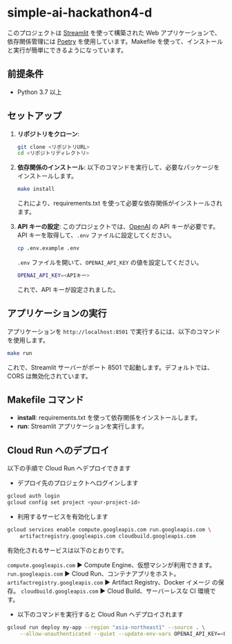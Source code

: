 # simple-ai-hackathon4-d

このプロジェクトは [Streamlit](https://streamlit.io/) を使って構築された Web アプリケーションで、依存関係管理には [Poetry](https://python-poetry.org/) を使用しています。Makefile を使って、インストールと実行が簡単にできるようになっています。

## 前提条件

- Python 3.7 以上

## セットアップ

1. **リポジトリをクローン**:

   ```bash
   git clone <リポジトリURL>
   cd <リポジトリディレクトリ>
   ```

2. **依存関係のインストール**:
   以下のコマンドを実行して、必要なパッケージをインストールします。

   ```bash
   make install
   ```

   これにより、requirements.txt を使って必要な依存関係がインストールされます。

3. **API キーの設定**:
   このプロジェクトでは、[OpenAI](https://platform.openai.com/) の API キーが必要です。API キーを取得して、`.env` ファイルに設定してください。

   ```bash
   cp .env.example .env
   ```

   `.env` ファイルを開いて、`OPENAI_API_KEY` の値を設定してください。

   ```bash
   OPENAI_API_KEY=<APIキー>
   ```

   これで、API キーが設定されました。

## アプリケーションの実行

アプリケーションを `http://localhost:8501` で実行するには、以下のコマンドを使用します。

```bash
make run
```

これで、Streamlit サーバーがポート 8501 で起動します。デフォルトでは、CORS は無効化されています。

## Makefile コマンド

- **install**: requirements.txt を使って依存関係をインストールします。
- **run**: Streamlit アプリケーションを実行します。

## Cloud Run へのデプロイ

以下の手順で Cloud Run へデプロイできます

- デプロイ先のプロジェクトへログインします

```sh
gcloud auth login
gcloud config set project <your-project-id>
```

- 利用するサービスを有効化します

```sh
gcloud services enable compute.googleapis.com run.googleapis.com \
    artifactregistry.googleapis.com cloudbuild.googleapis.com
```

有効化されるサービスは以下のとおりです。

`compute.googleapis.com` ▶︎ Compute Engine、仮想マシンが利用できます。
`run.googleapis.com` ▶︎ Cloud Run、コンテナアプリをホスト。
`artifactregistry.googleapis.com` ▶︎ Artifact Registry、Docker イメージ の保存。
`cloudbuild.googleapis.com` ▶︎ Cloud Build、サーバーレスな CI 環境です。

- 以下のコマンドを実行すると Cloud Run へデプロイされます

```sh
gcloud run deploy my-app --region "asia-northeast1" --source . \
    --allow-unauthenticated --quiet --update-env-vars OPENAI_API_KEY=<OPENAI_API_KEY>
```
